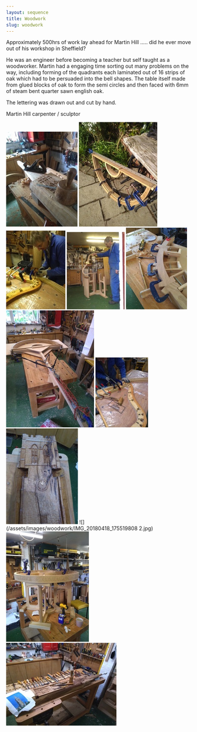 ```yaml
---
layout: sequence
title: Woodwork
slug: woodwork
---
```


Approximately 500hrs of work lay ahead for Martin Hill ..... did he ever move out of his workshop in Sheffield?

He was an engineer before becoming a teacher but self taught as a woodworker. Martin had a engaging time sorting out many problems on the way, including forming of the quadrants each laminated out of 16 strips of oak which had to be persuaded into the bell shapes. The table itself made from glued blocks of oak to form the semi circles and then faced with 6mm of steam bent quarter sawn english oak.

The lettering was drawn out and cut by hand.

Martin Hill carpenter / sculptor

![](/assets/images/woodwork/IMG_20180618_143045120.jpg)
![](/assets/images/woodwork/IMG_20180512_094038033.jpg)
![](/assets/images/woodwork/IMG_20180301_173533771.jpg)
![](/assets/images/woodwork/IMG_20180326_171054944.jpg)
![](/assets/images/woodwork/IMG_20180419_111723017.jpg)
![](/assets/images/woodwork/IMG_20180511_161146280.jpg)
![](/assets/images/woodwork/IMG_20180301_173513566.jpg)
![](/assets/images/woodwork/P1060195.jpg)
![](/assets/images/woodwork/IMG_20180418_175519808 2.jpg)
![](/assets/images/woodwork/IMG_20180728_162530991.jpg)
![](/assets/images/woodwork/IMG_20180729_213525884.jpg)
